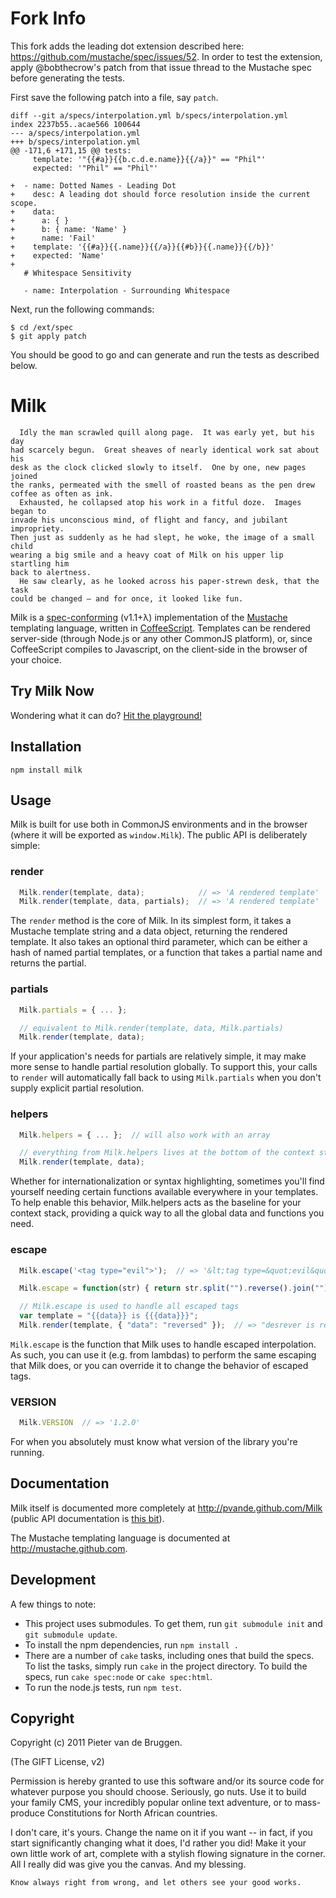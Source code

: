 # Fork Info

This fork adds the leading dot extension described here:
<https://github.com/mustache/spec/issues/52>. In order to test the extension,
apply @bobthecrow's patch from that issue thread to the Mustache spec before
generating the tests.

First save the following patch into a file, say `patch`.

    diff --git a/specs/interpolation.yml b/specs/interpolation.yml
    index 2237b55..acae566 100644
    --- a/specs/interpolation.yml
    +++ b/specs/interpolation.yml
    @@ -171,6 +171,15 @@ tests:
         template: '"{{#a}}{{b.c.d.e.name}}{{/a}}" == "Phil"'
         expected: '"Phil" == "Phil"'

    +  - name: Dotted Names - Leading Dot
    +    desc: A leading dot should force resolution inside the current scope.
    +    data:
    +      a: { }
    +      b: { name: 'Name' }
    +      name: 'Fail'
    +    template: '{{#a}}{{.name}}{{/a}}{{#b}}{{.name}}{{/b}}'
    +    expected: 'Name'
    +
       # Whitespace Sensitivity

       - name: Interpolation - Surrounding Whitespace

Next, run the following commands:

    $ cd /ext/spec
    $ git apply patch

You should be good to go and can generate and run the tests as described below.

Milk
====

      Idly the man scrawled quill along page.  It was early yet, but his day
    had scarcely begun.  Great sheaves of nearly identical work sat about his
    desk as the clock clicked slowly to itself.  One by one, new pages joined
    the ranks, permeated with the smell of roasted beans as the pen drew
    coffee as often as ink.
      Exhausted, he collapsed atop his work in a fitful doze.  Images began to
    invade his unconscious mind, of flight and fancy, and jubilant impropriety.
    Then just as suddenly as he had slept, he woke, the image of a small child
    wearing a big smile and a heavy coat of Milk on his upper lip startling him
    back to alertness.
      He saw clearly, as he looked across his paper-strewn desk, that the task
    could be changed – and for once, it looked like fun.

Milk is a [spec-conforming](https://github.com/mustache/spec) (v1.1+λ)
implementation of the [Mustache](http://mustache.github.com) templating
language, written in [CoffeeScript](http://coffeescript.com).  Templates can be
rendered server-side (through Node.js or any other CommonJS platform), or,
since CoffeeScript compiles to Javascript, on the client-side in the browser
of your choice.

Try Milk Now
------------

Wondering what it can do?
[Hit the playground!](http://pvande.github.com/Milk/playground.html)

Installation
------------

    npm install milk

Usage
-----

Milk is built for use both in CommonJS environments and in the browser (where
it will be exported as `window.Milk`).  The public API is deliberately simple:

### render

``` javascript
  Milk.render(template, data);            // => 'A rendered template'
  Milk.render(template, data, partials);  // => 'A rendered template'
```

The `render` method is the core of Milk. In its simplest form, it takes a
Mustache template string and a data object, returning the rendered template.
It also takes an optional third parameter, which can be either a hash of named
partial templates, or a function that takes a partial name and returns the
partial.

### partials

``` javascript
  Milk.partials = { ... };

  // equivalent to Milk.render(template, data, Milk.partials)
  Milk.render(template, data);
```

If your application's needs for partials are relatively simple, it may make
more sense to handle partial resolution globally.  To support this, your calls
to `render` will automatically fall back to using `Milk.partials` when you
don't supply explicit partial resolution.

### helpers

``` javascript
  Milk.helpers = { ... };  // will also work with an array

  // everything from Milk.helpers lives at the bottom of the context stack
  Milk.render(template, data);
```

Whether for internationalization or syntax highlighting, sometimes you'll find
yourself needing certain functions available everywhere in your templates.
To help enable this behavior, Milk.helpers acts as the baseline for your
context stack, providing a quick way to all the global data and functions you
need.

### escape

``` javascript
  Milk.escape('<tag type="evil">');  // => '&lt;tag type=&quot;evil&quot;&gt;'

  Milk.escape = function(str) { return str.split("").reverse().join("") };

  // Milk.escape is used to handle all escaped tags
  var template = "{{data}} is {{{data}}}";
  Milk.render(template, { "data": "reversed" });  // => "desrever is reversed"
```

`Milk.escape` is the function that Milk uses to handle escaped interpolation.
As such, you can use it (e.g. from lambdas) to perform the same escaping that
Milk does, or you can override it to change the behavior of escaped tags.

### VERSION

``` javascript
  Milk.VERSION  // => '1.2.0'
```

For when you absolutely must know what version of the library you're running.

Documentation
-------------

Milk itself is documented more completely at http://pvande.github.com/Milk 
(public API documentation is
[this bit](http://pvande.github.com/Milk#section-26)).

The Mustache templating language is documented at http://mustache.github.com.

Development
-----------

A few things to note:

* This project uses submodules. To get them, run `git submodule init` and `git
submodule update`.
* To install the npm dependencies, run `npm install .`
* There are a number of `cake` tasks, including ones that build the specs. To
list the tasks, simply run `cake` in the project directory. To build the
specs, run `cake spec:node` or `cake spec:html`.
* To run the node.js tests, run `npm test`.

Copyright
---------

Copyright (c) 2011 Pieter van de Bruggen.

(The GIFT License, v2)

Permission is hereby granted to use this software and/or its source code for
whatever purpose you should choose.  Seriously, go nuts. Use it to build your
family CMS, your incredibly popular online text adventure, or to mass-produce
Constitutions for North African countries.

I don't care, it's yours.  Change the name on it if you want -- in fact, if
you start significantly changing what it does, I'd rather you did!  Make it
your own little work of art, complete with a stylish flowing signature in the
corner. All I really did was give you the canvas.  And my blessing.

    Know always right from wrong, and let others see your good works.
